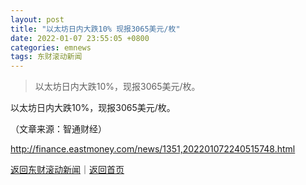 ```yaml
---
layout: post
title: "以太坊日内大跌10% 现报3065美元/枚"
date: 2022-01-07 23:55:05 +0800
categories: emnews
tags: 东财滚动新闻
---
```

> 以太坊日内大跌10%，现报3065美元/枚。

<p>以太坊日内大跌10%，现报3065美元/枚。</p><p class="em_media">（文章来源：智通财经）</p>

<http://finance.eastmoney.com/news/1351,202201072240515748.html>

[返回东财滚动新闻](//finews.withounder.com/emnews/)｜[返回首页](//finews.withounder.com/)